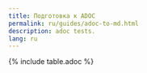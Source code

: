 ```yaml
---
title: Подготовка к ADOC
permalink: ru/guides/adoc-to-md.html
description: adoc tests.
lang: ru
---
```


{% include table.adoc %}

